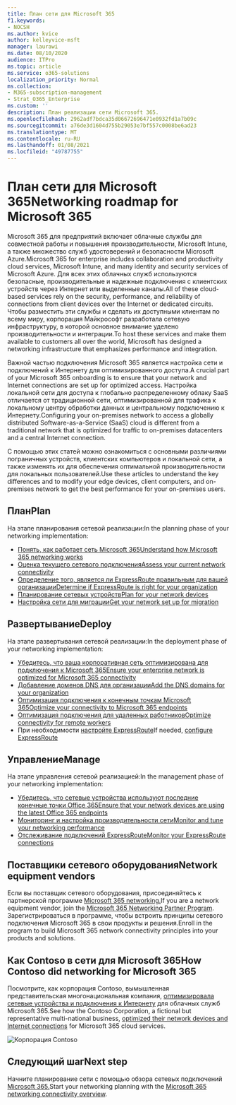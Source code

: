 ```yaml
---
title: План сети для Microsoft 365
f1.keywords:
- NOCSH
ms.author: kvice
author: kelleyvice-msft
manager: laurawi
ms.date: 08/10/2020
audience: ITPro
ms.topic: article
ms.service: o365-solutions
localization_priority: Normal
ms.collection:
- M365-subscription-management
- Strat_O365_Enterprise
ms.custom: ''
description: План реализации сети Microsoft 365.
ms.openlocfilehash: 2962adf7bdca35d06672696471e0932fd1a7b09c
ms.sourcegitcommit: a76de3d1604d755b29053e7bf557c0008be6ad23
ms.translationtype: MT
ms.contentlocale: ru-RU
ms.lasthandoff: 01/08/2021
ms.locfileid: "49787755"
---
```

# <a name="networking-roadmap-for-microsoft-365"></a><span data-ttu-id="19ffb-103">План сети для Microsoft 365</span><span class="sxs-lookup"><span data-stu-id="19ffb-103">Networking roadmap for Microsoft 365</span></span>

<span data-ttu-id="19ffb-104">Microsoft 365 для предприятий включает облачные службы для совместной работы и повышения производительности, Microsoft Intune, а также множество служб удостоверений и безопасности Microsoft Azure.</span><span class="sxs-lookup"><span data-stu-id="19ffb-104">Microsoft 365 for enterprise includes collaboration and productivity cloud services, Microsoft Intune, and many identity and security services of Microsoft Azure.</span></span> <span data-ttu-id="19ffb-105">Для всех этих облачных служб используются безопасные, производительные и надежные подключения с клиентских устройств через Интернет или выделенные каналы.</span><span class="sxs-lookup"><span data-stu-id="19ffb-105">All of these cloud-based services rely on the security, performance, and reliability of connections from client devices over the Internet or dedicated circuits.</span></span> <span data-ttu-id="19ffb-106">Чтобы разместить эти службы и сделать их доступными клиентам по всему миру, корпорация Майкрософт разработала сетевую инфраструктуру, в которой основное внимание уделено производительности и интеграции.</span><span class="sxs-lookup"><span data-stu-id="19ffb-106">To host these services and make them available to customers all over the world, Microsoft has designed a networking infrastructure that emphasizes performance and integration.</span></span> 

<span data-ttu-id="19ffb-107">Важной частью подключения Microsoft 365 является настройка сети и подключений к Интернету для оптимизированного доступа.</span><span class="sxs-lookup"><span data-stu-id="19ffb-107">A crucial part of your Microsoft 365 onboarding is to ensure that your network and Internet connections are set up for optimized access.</span></span> <span data-ttu-id="19ffb-108">Настройка локальной сети для доступа к глобально распределенному облаку SaaS отличается от традиционной сети, оптимизированной для трафика к локальному центру обработки данных и центральному подключению к Интернету.</span><span class="sxs-lookup"><span data-stu-id="19ffb-108">Configuring your on-premises network to access a globally distributed Software-as-a-Service (SaaS) cloud is different from a traditional network that is optimized for traffic to on-premises datacenters and a central Internet connection.</span></span> 

<span data-ttu-id="19ffb-109">С помощью этих статей можно ознакомиться с основными различиями пограничных устройств, клиентских компьютеров и локальной сети, а также изменять их для обеспечения оптимальной производительности для локальных пользователей.</span><span class="sxs-lookup"><span data-stu-id="19ffb-109">Use these articles to understand the key differences and to modify your edge devices, client computers, and on-premises network to get the best performance for your on-premises users.</span></span>

## <a name="plan"></a><span data-ttu-id="19ffb-110">План</span><span class="sxs-lookup"><span data-stu-id="19ffb-110">Plan</span></span>

<span data-ttu-id="19ffb-111">На этапе планирования сетевой реализации:</span><span class="sxs-lookup"><span data-stu-id="19ffb-111">In the planning phase of your networking implementation:</span></span>

- [<span data-ttu-id="19ffb-112">Понять, как работает сеть Microsoft 365</span><span class="sxs-lookup"><span data-stu-id="19ffb-112">Understand how Microsoft 365 networking works</span></span>](microsoft-365-networking-overview.md)
- [<span data-ttu-id="19ffb-113">Оценка текущего сетевого подключения</span><span class="sxs-lookup"><span data-stu-id="19ffb-113">Assess your current network connectivity</span></span>](assessing-network-connectivity.md)
- [<span data-ttu-id="19ffb-114">Определение того, является ли ExpressRoute правильным для вашей организации</span><span class="sxs-lookup"><span data-stu-id="19ffb-114">Determine if ExpressRoute is right for your organization</span></span>](network-planning-with-expressroute.md)
- [<span data-ttu-id="19ffb-115">Планирование сетевых устройств</span><span class="sxs-lookup"><span data-stu-id="19ffb-115">Plan for your network devices</span></span>](plan-for-network-devices.md)
- [<span data-ttu-id="19ffb-116">Настройка сети для миграции</span><span class="sxs-lookup"><span data-stu-id="19ffb-116">Get your network set up for migration</span></span>](network-and-migration-planning.md)

## <a name="deploy"></a><span data-ttu-id="19ffb-117">Развертывание</span><span class="sxs-lookup"><span data-stu-id="19ffb-117">Deploy</span></span>

<span data-ttu-id="19ffb-118">На этапе развертывания сетевой реализации:</span><span class="sxs-lookup"><span data-stu-id="19ffb-118">In the deployment phase of your networking implementation:</span></span>

- [<span data-ttu-id="19ffb-119">Убедитесь, что ваша корпоративная сеть оптимизирована для подключения к Microsoft 365</span><span class="sxs-lookup"><span data-stu-id="19ffb-119">Ensure your enterprise network is optimized for Microsoft 365 connectivity</span></span>](set-up-network-for-microsoft-365.md)
- [<span data-ttu-id="19ffb-120">Добавление доменов DNS для организации</span><span class="sxs-lookup"><span data-stu-id="19ffb-120">Add the DNS domains for your organization</span></span>](https://docs.microsoft.com/microsoft-365/admin/setup/add-domain)
- [<span data-ttu-id="19ffb-121">Оптимизация подключения к конечным точкам Microsoft 365</span><span class="sxs-lookup"><span data-stu-id="19ffb-121">Optimize your connectivity to Microsoft 365 endpoints</span></span>](microsoft-365-ip-web-service.md)
- [<span data-ttu-id="19ffb-122">Оптимизация подключения для удаленных работников</span><span class="sxs-lookup"><span data-stu-id="19ffb-122">Optimize connectivity for remote workers</span></span>](microsoft-365-vpn-split-tunnel.md)
- <span data-ttu-id="19ffb-123">При необходимости [настройте ExpressRoute](azure-expressroute.md)</span><span class="sxs-lookup"><span data-stu-id="19ffb-123">If needed, [configure ExpressRoute](azure-expressroute.md)</span></span>

## <a name="manage"></a><span data-ttu-id="19ffb-124">Управление</span><span class="sxs-lookup"><span data-stu-id="19ffb-124">Manage</span></span>

<span data-ttu-id="19ffb-125">На этапе управления сетевой реализацией:</span><span class="sxs-lookup"><span data-stu-id="19ffb-125">In the management phase of your networking implementation:</span></span>

- [<span data-ttu-id="19ffb-126">Убедитесь, что сетевые устройства используют последние конечные точки Office 365</span><span class="sxs-lookup"><span data-stu-id="19ffb-126">Ensure that your network devices are using the latest Office 365 endpoints</span></span>](microsoft-365-endpoints.md)
- [<span data-ttu-id="19ffb-127">Мониторинг и настройка производительности сети</span><span class="sxs-lookup"><span data-stu-id="19ffb-127">Monitor and tune your networking performance</span></span>](network-planning-and-performance.md)
- [<span data-ttu-id="19ffb-128">Отслеживание подключений ExpressRoute</span><span class="sxs-lookup"><span data-stu-id="19ffb-128">Monitor your ExpressRoute connections</span></span>](managing-expressroute-for-connectivity.md)

## <a name="network-equipment-vendors"></a><span data-ttu-id="19ffb-129">Поставщики сетевого оборудования</span><span class="sxs-lookup"><span data-stu-id="19ffb-129">Network equipment vendors</span></span>

<span data-ttu-id="19ffb-130">Если вы поставщик сетевого оборудования, присоединяйтесь к партнерской программе [Microsoft 365 networking.](microsoft-365-networking-partner-program.md)</span><span class="sxs-lookup"><span data-stu-id="19ffb-130">If you are a network equipment vendor, join the [Microsoft 365 Networking Partner Program](microsoft-365-networking-partner-program.md).</span></span> <span data-ttu-id="19ffb-131">Зарегистрироваться в программе, чтобы встроить принципы сетевого подключения Microsoft 365 в свои продукты и решения.</span><span class="sxs-lookup"><span data-stu-id="19ffb-131">Enroll in the program to build Microsoft 365 network connectivity principles into your products and solutions.</span></span> 

## <a name="how-contoso-did-networking-for-microsoft-365"></a><span data-ttu-id="19ffb-132">Как Contoso в сети для Microsoft 365</span><span class="sxs-lookup"><span data-stu-id="19ffb-132">How Contoso did networking for Microsoft 365</span></span>

<span data-ttu-id="19ffb-133">Посмотрите, как корпорация Contoso, вымышленная представительская многонациональная компания, [оптимизировала сетевые устройства и подключения к Интернету](contoso-networking.md) для облачных служб Microsoft 365.</span><span class="sxs-lookup"><span data-stu-id="19ffb-133">See how the Contoso Corporation, a fictional but representative multi-national business, [optimized their network devices and Internet connections](contoso-networking.md) for Microsoft 365 cloud services.</span></span>

![Корпорация Contoso](../media/contoso-overview/contoso-icon.png)

## <a name="next-step"></a><span data-ttu-id="19ffb-135">Следующий шаг</span><span class="sxs-lookup"><span data-stu-id="19ffb-135">Next step</span></span>

<span data-ttu-id="19ffb-136">Начните планирование сети с помощью обзора сетевых подключений [Microsoft 365.](microsoft-365-networking-overview.md)</span><span class="sxs-lookup"><span data-stu-id="19ffb-136">Start your networking planning with the [Microsoft 365 networking connectivity overview](microsoft-365-networking-overview.md).</span></span>
